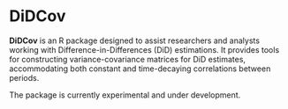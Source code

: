 
<!-- README.md is generated from README.Rmd. Please edit that file -->

# DiDCov

<!-- badges: start -->
<!-- badges: end -->

**DiDCov** is an R package designed to assist researchers and analysts
working with Difference-in-Differences (DiD) estimations. It provides
tools for constructing variance-covariance matrices for DiD estimates,
accommodating both constant and time-decaying correlations between
periods.

The package is currently experimental and under development.
